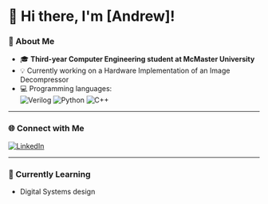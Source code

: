 # 👋 Hi there, I'm [Andrew]!

### 🚀 About Me
- 🎓 **Third-year Computer Engineering student at McMaster University**  
- 💡 Currently working on a Hardware Implementation of an Image	Decompressor
- 💻 Programming languages:  
  ![Verilog](https://img.shields.io/badge/-Verilog-5C2D91?style=flat-square&logo=verilog&logoColor=white) 
  ![Python](https://img.shields.io/badge/-Python-3776AB?style=flat-square&logo=python&logoColor=white) 
  ![C++](https://img.shields.io/badge/-C++-00599C?style=flat-square&logo=cplusplus&logoColor=white)

---

### 🌐 Connect with Me
[![LinkedIn](https://img.shields.io/badge/-LinkedIn-0077B5?style=flat-square&logo=linkedin&logoColor=white)](https://www.linkedin.com/in/andrew-depetris/)  

---

### 🌱 Currently Learning
- Digital Systems design
